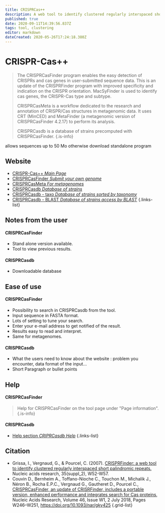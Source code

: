 ```yaml
---
title: CRISPRCas++
description: A web tool to identify clustered regularly interspaced short palindromic repeats.
published: true
date: 2020-09-11T14:39:56.837Z
tags: tool, clustering
editor: markdown
dateCreated: 2020-05-26T17:24:18.380Z
---
```


# CRISPR-Cas++

> The CRISPRCasFinder program enables the easy detection of CRISPRs and cas genes in user-submitted sequence data. This is an update of the CRISPRFinder program with improved specificity and indication on the CRISPR orientation. MacSyFinder is used to identify cas genes, the CRISPR-Cas type and subtype.
>
>CRISPRCasMeta is a workflow dedicated to the research and annotation of CRISPR/Cas structures in metagenomic data. It uses CRT (MinCED) and MetaFinder (a metagenomic version of CRISPRCasFinder 4.2.17) to perform its analysis. 
>
> CRISPRCasdb is a database of strains precomputed with CRISPRCasFinder.
{.is-info}


allows sequences up to 50 Mo otherwise download standalone program
## Website 

- [CRISPR-Cas++ *Main Page*](https://crisprcas.i2bc.paris-saclay.fr/)
- [CRISPRCasFinder *Submit your own genome*](https://crisprcas.i2bc.paris-saclay.fr/CrisprCasFinder/Index)
- [CRISPRCasMeta *For metagenomes*](https://crisprcas.i2bc.paris-saclay.fr/CrisprCasMeta/Index)
- [CRISPRCasdb *Database of strains*](https://crisprcas.i2bc.paris-saclay.fr/MainDb/StrainList)
- [CRISPRCasdb - taxo *Database of strains sorted by taxonomy*](https://crisprcas.i2bc.paris-saclay.fr/MainDb/TaxoTree)
- [CRISPRCasdb - BLAST *Database of strains access by BLAST*](https://crisprcas.i2bc.paris-saclay.fr/MainDbQry/Index)
{.links-list}

## Notes from the user
#### CRISPRCasFinder
- Stand alone version available.
- Tool to view previous results.
#### CRISPRCasdb
- Downloadable database

 
## Ease of use
#### CRISPRCasFinder
- Possibility to search in CRISPRCasdb from the tool.
- Input sequence in FASTA format.
- Lots of setting to tune your search.
- Enter your e-mail address to get notified of the result.
- Results easy to read and interpret.
- Same for metagenomes.
#### CRISPRCasdb
- What the users need to know about the website : problem you encounter, data format of the input...
- Short Paragraph or bullet points

## Help
#### CRISPRCasFinder
> Help for CRISPRCasFinder on the tool page under "Page information".
{.is-info}
#### CRISPRCasdb
- [Help section *CRIPRCasdb Help*](https://crisprcas.i2bc.paris-saclay.fr/MainDb/Help)
{.links-list}

## Citation 

- Grissa, I., Vergnaud, G., & Pourcel, C. (2007). [CRISPRFinder: a web tool to identify clustered regularly interspaced short palindromic repeats.](https://academic.oup.com/nar/article/35/suppl_2/W52/2923246) Nucleic acids research, 35(suppl_2), W52-W57.
- Couvin D., Bernheim A., Toffano-Nioche C., Touchon M., Michalik J., Néron B., Rocha E.P.C., Vergnaud G., Gautheret D., Pourcel C., [CRISPRCasFinder, an update of CRISRFinder, includes a portable version, enhanced performance and integrates search for Cas proteins](https://academic.oup.com/nar/article/46/W1/W246/5001162), Nucleic Acids Research, Volume 46, Issue W1, 2 July 2018, Pages W246–W251, https://doi.org/10.1093/nar/gky425
{.grid-list}